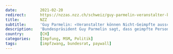 ```yaml
---
date:          2021-02-20
redirect:      https://nzzas.nzz.ch/schweiz/guy-parmelin-veranstalter-koennen-nicht-geimpfte-ausschliessen-ld.1602925
title:         NZZ
subtitle:      'Guy Parmelin: «Veranstalter können Nicht-Geimpfte ausschliessen»'
description:   'Bundespräsident Guy Parmelin sagt, dass geimpfte Personen künftig gegenüber Impfverweigerern  privilegiert werden können. Im öffentlichen Verkehr brauche es eine Maskenpflicht für Nichtgeimpfte.'
country:       [CH]
categories:    [Impfung, MSM, Politik]
tags:          [impfzwang, bundesrat, paywall]
---
```

